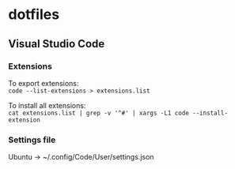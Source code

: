 # dotfiles

## Visual Studio Code

### Extensions

To export extensions:  
`code --list-extensions > extensions.list`

To install all extensions:  
`cat extensions.list | grep -v '^#' | xargs -L1 code --install-extension`

### Settings file

Ubuntu -> ~/.config/Code/User/settings.json
